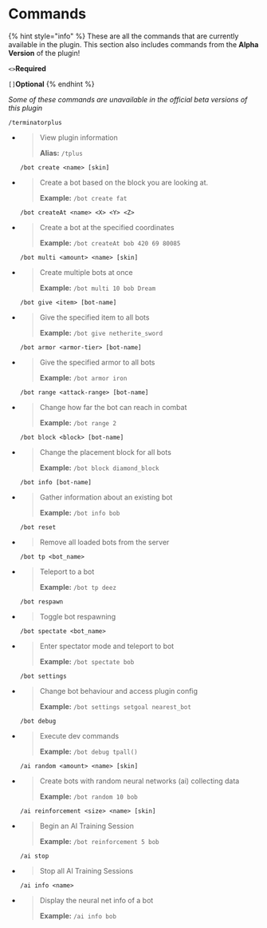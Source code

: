 # Commands

{% hint style="info" %}
These are all the commands that are currently available in the plugin. This section also includes commands from the **Alpha Version** of the plugin!

`<>`**Required**

`[]`**Optional**
{% endhint %}

_Some of these commands are unavailable in the official beta versions of this plugin_

  `/terminatorplus`

* > View plugin information
  >
  > **Alias:** `/tplus`

  `/bot create <name> [skin]`

* > Create a bot based on the block you are looking at.
  >
  > **Example:** `/bot create fat`

  `/bot createAt <name> <X> <Y> <Z>`

* > Create a bot at the specified coordinates
  >
  > **Example:** `/bot createAt bob 420 69 80085`

  `/bot multi <amount> <name> [skin]`

* > Create multiple bots at once
  >
  > **Example:** `/bot multi 10 bob Dream`

  `/bot give <item> [bot-name]`

* > Give the specified item to all bots
  >
  > **Example:** `/bot give netherite_sword`

  `/bot armor <armor-tier> [bot-name]`

* > Give the specified armor to all bots
  >
  > **Example:** `/bot armor iron`

  `/bot range <attack-range> [bot-name]`

* > Change how far the bot can reach in combat
  >
  > **Example:** `/bot range 2`

  `/bot block <block> [bot-name]`

* > Change the placement block for all bots
  >
  > **Example:** `/bot block diamond_block`

  `/bot info [bot-name]`

* > Gather information about an existing bot
  >
  > **Example:** `/bot info bob`

  `/bot reset`

* > Remove all loaded bots from the server

  `/bot tp <bot_name>`

* > Teleport to a bot
  >
  > **Example:** `/bot tp deez`

  `/bot respawn`

* > Toggle bot respawning

  `/bot spectate <bot_name>`

* > Enter spectator mode and teleport to bot
  >
  > **Example:** `/bot spectate bob`

  `/bot settings`

* > Change bot behaviour and access plugin config
  >
  > **Example:** `/bot settings setgoal nearest_bot`

  `/bot debug`

* > Execute dev commands
  >
  > **Example:** `/bot debug tpall()`

  `/ai random <amount> <name> [skin]`

* > Create bots with random neural networks \(ai\) collecting data
  >
  > **Example:** `/bot random 10 bob`

  `/ai reinforcement <size> <name> [skin]`

* > Begin an AI Training Session
  >
  > **Example:** `/bot reinforcement 5 bob`

  `/ai stop`

* > Stop all AI Training Sessions

  `/ai info <name>`

* > Display the neural net info of a bot
  >
  > **Example:** `/ai info bob`

